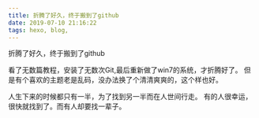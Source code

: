 ```yaml
---
title: 折腾了好久，终于搬到了github
date: 2019-07-10 21:16:22
tags: hexo, blog,
---
```


 折腾了好久，终于搬到了github

 看了无数篇教程，安装了无数次Git,最后重新做了win7的系统，才折腾好了。
 但是有个喜欢的主题老是乱码，没办法换了个清清爽爽的，这个样也好。

 人生下来的时候都只有一半，为了找到另一半而在人世间行走。
 有的人很幸运，很快就找到了。而有人却要找一辈子。
